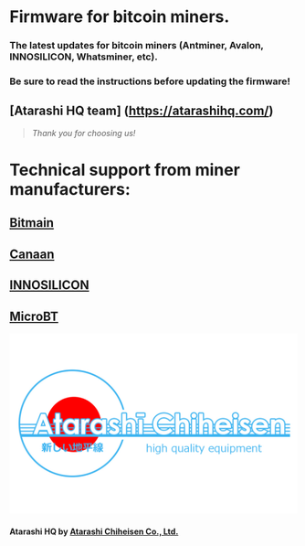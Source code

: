 # Firmware for bitcoin miners.
### The latest updates for bitcoin miners (Antminer, Avalon, INNOSILICON, Whatsminer, etc).
### Be sure to read the instructions before updating the firmware!

## [Atarashi HQ team] (https://atarashihq.com/)
> *Thank you for choosing us!*

# Technical support from miner manufacturers:

## [Bitmain](https://support.bitmain.com/hc/en-us)
## [Canaan](https://canaan.io/service/447)
## [INNOSILICON](https://www.innosilicon.com/html/support_en/index.html)
## [MicroBT](https://whatsminer.com/src/views/support.html)



![](https://github.com/AtarashiHQ/Bitcoin-miners/blob/main/Logo%20AC.jpg)
#### Atarashi HQ by [Atarashi Chiheisen Co., Ltd.](https://atarashichiheisen.com/)
